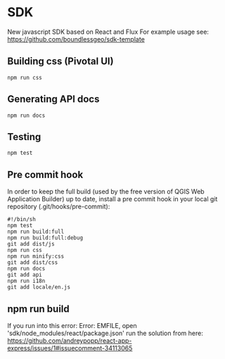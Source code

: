 # SDK
New javascript SDK based on React and Flux
For example usage see: https://github.com/boundlessgeo/sdk-template

## Building css (Pivotal UI)

    npm run css

## Generating API docs

    npm run docs

## Testing
    npm test

## Pre commit hook
In order to keep the full build (used by the free version of QGIS Web Application Builder) up to date, install a pre commit hook in your local git repository (.git/hooks/pre-commit):

    #!/bin/sh
    npm test
    npm run build:full
    npm run build:full:debug
    git add dist/js
    npm run css
    npm run minify:css
    git add dist/css
    npm run docs
    git add api
    npm run i18n
    git add locale/en.js

## npm run build
If you run into this error: Error: EMFILE, open 'sdk/node_modules/react/package.json' run the solution from here: https://github.com/andreypopp/react-app-express/issues/1#issuecomment-34113065
